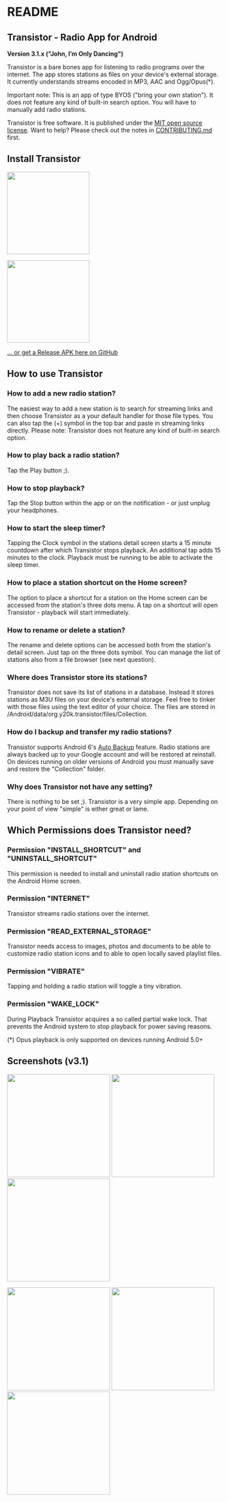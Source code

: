 README
======

Transistor - Radio App for Android
----------------------------------

**Version 3.1.x ("John, I’m Only Dancing")**

Transistor is a bare bones app for listening to radio programs over the internet. The app stores stations as files on your device's external storage. It currently understands streams encoded in MP3, AAC and Ogg/Opus(*).

Important note: This is an app of type BYOS ("bring your own station"). It does not feature any kind of built-in search option. You will have to manually add radio stations.

Transistor is free software. It is published under the [MIT open source license](https://opensource.org/licenses/MIT). Want to help? Please check out the notes in [CONTRIBUTING.md](https://github.com/y20k/transistor/blob/master/CONTRIBUTING.md) first.

Install Transistor
------------------
[<img src="https://play.google.com/intl/de_de/badges/images/generic/en_badge_web_generic.png" width="192">](https://play.google.com/store/apps/details?id=org.y20k.transistor)

[<img src="https://cloud.githubusercontent.com/assets/9103935/14702535/45f6326a-07ab-11e6-9256-469c1dd51c22.png" width="192">](https://f-droid.org/repository/browse/?fdid=org.y20k.transistor)

[... or get a Release APK here on GitHub](https://github.com/y20k/transistor/releases)

How to use Transistor
---------------------
### How to add a new radio station?
The easiest way to add a new station is to search for streaming links and then choose Transistor as a your default handler for those file types. You can also tap the (+) symbol in the top bar and paste in streaming links directly. Please note: Transistor does not feature any kind of built-in search option.

### How to play back a radio station?
Tap the Play button ;).

### How to stop playback?
Tap the Stop button within the app or on the notification - or just unplug your headphones.

### How to start the sleep timer?
Tapping the Clock symbol in the stations detail screen starts a 15 minute countdown after which Transistor stops playback. An additional tap adds 15 minutes to the clock. Playback must be running to be able to activate the sleep timer.

### How to place a station shortcut on the Home screen?
The option to place a shortcut for a station on the Home screen can be accessed from the station's three dots menu. A tap on a shortcut will open Transistor - playback will start immediately.

### How to rename or delete a station?
The rename and delete options can be accessed both from the station's detail screen. Just tap on the three dots symbol. You can manage the list of stations also from a file browser (see next question).

### Where does Transistor store its stations?
Transistor does not save its list of stations in a database. Instead it stores stations as M3U files on your device's external storage. Feel free to tinker with those files using the text editor of your choice. The files are stored in /Android/data/org.y20k.transistor/files/Collection.

### How do I backup and transfer my radio stations?
Transistor supports Android 6's [Auto Backup](http://developer.android.com/about/versions/marshmallow/android-6.0.html#backup) feature. Radio stations are always backed up to your Google account and will be restored at reinstall. On devices running on older versions of Android you must manually save and restore the "Collection" folder.

### Why does Transistor not have any setting?
There is nothing to be set ;). Transistor is a very simple app. Depending on your point of view "simple" is either great or lame.

Which Permissions does Transistor need?
---------------------------------------
### Permission "INSTALL_SHORTCUT" and "UNINSTALL_SHORTCUT"
This permission is needed to install and uninstall radio station shortcuts on the Android Home screen.

### Permission "INTERNET"
Transistor streams radio stations over the internet.

### Permission "READ_EXTERNAL_STORAGE"
Transistor needs access to images, photos and documents to be able to customize radio station icons and to able to open locally saved playlist files.
            
### Permission "VIBRATE"
Tapping and holding a radio station will toggle a tiny vibration.

### Permission "WAKE_LOCK"
During Playback Transistor acquires a so called partial wake lock. That prevents the Android system to stop playback for power saving reasons.

(*) Opus playback is only supported on devices running Android 5.0+

Screenshots (v3.1)
---------------------
[<img src="https://raw.githubusercontent.com/y20k/transistor/master/assets/screenshots-v3.1/01-lockscreen-active-v3.1-oneplus5.png" width="240">](https://raw.githubusercontent.com/y20k/transistor/master/assets/screenshots-v3.1/01-lockscreen-active-v3.1-oneplus5.png)
[<img src="https://raw.githubusercontent.com/y20k/transistor/master/assets/screenshots-v3.1/02-playback-v31-oneplus5.png" width="240">](https://raw.githubusercontent.com/y20k/transistor/master/assets/screenshots-v3.1/02-playback-v31-oneplus5.png)
[<img src="https://raw.githubusercontent.com/y20k/transistor/master/assets/screenshots-v3.1/03-details-v3.1-oneplus5.png" width="240">](https://raw.githubusercontent.com/y20k/transistor/master/assets/screenshots-v3.1/03-details-v3.1-oneplus5.png)

[<img src="https://raw.githubusercontent.com/y20k/transistor/master/assets/screenshots-v3.1/04-sleeptimer-v3.1-oneplus5.png" width="240">](https://raw.githubusercontent.com/y20k/transistor/master/assets/screenshots-v3.1/04-sleeptimer-v3.1-oneplus5.png)
[<img src="https://raw.githubusercontent.com/y20k/transistor/master/assets/screenshots-v3.1/05-homescreen-v3.1-oneplus5.png" width="240">](https://raw.githubusercontent.com/y20k/transistor/master/assets/screenshots-v3.1/05-homescreen-v3.1-oneplus5.png)
[<img src="https://raw.githubusercontent.com/y20k/transistor/master/assets/screenshots-v3.1/06-onboarding-v3.1-oneplus5.png" width="240">](https://raw.githubusercontent.com/y20k/transistor/master/assets/screenshots-v3.1/06-onboarding-v3.1-oneplus5.png)
